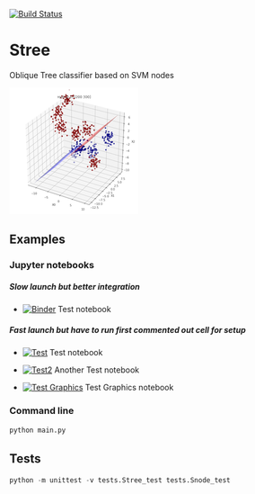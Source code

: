 [![Build Status](https://travis-ci.com/Doctorado-ML/STree.svg?branch=master)](https://travis-ci.com/Doctorado-ML/STree)

# Stree

Oblique Tree classifier based on SVM nodes

![Stree](example.png)

## Examples

### Jupyter notebooks

##### Slow launch but better integration

* [![Binder](https://mybinder.org/badge_logo.svg)](https://mybinder.org/v2/gh/Doctorado-ML/STree/master?urlpath=lab/tree/test.ipynb) Test notebook

##### Fast launch but have to run first commented out cell for setup

* [![Test](https://colab.research.google.com/assets/colab-badge.svg)](https://colab.research.google.com/github/Doctorado-ML/STree/blob/master/test.ipynb) Test notebook

* [![Test2](https://colab.research.google.com/assets/colab-badge.svg)](https://colab.research.google.com/github/Doctorado-ML/STree/blob/master/test2.ipynb) Another Test notebook

* [![Test Graphics](https://colab.research.google.com/assets/colab-badge.svg)](https://colab.research.google.com/github/Doctorado-ML/STree/blob/master/test_graphs.ipynb) Test Graphics notebook

### Command line

```python
python main.py
```

## Tests

```python
python -m unittest -v tests.Stree_test tests.Snode_test
```
